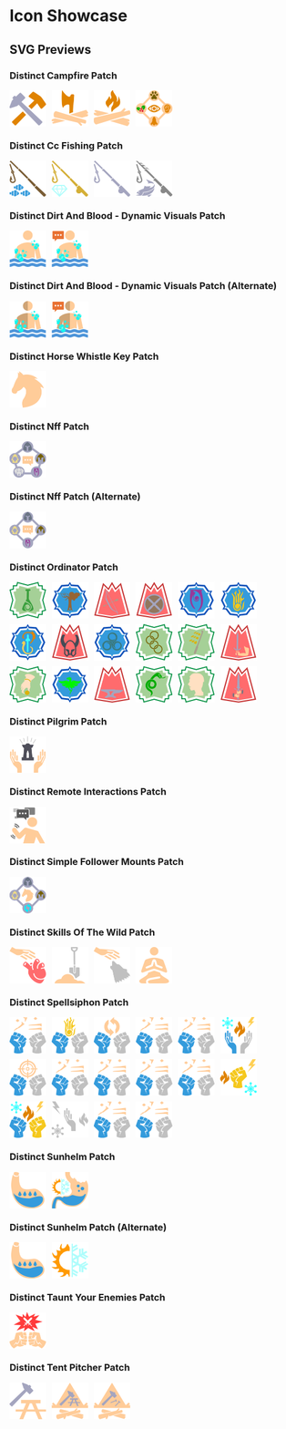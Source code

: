 # Icon Showcase

## SVG Previews

### Distinct Campfire Patch

<div style="display: flex; flex-wrap: wrap; gap: 10px;">
<img src="Patches/Distinct%20Campfire%20Patch/SKSE/Plugins/Wheeler/Resources/Icons_custom/FID_Campfire.esm_0X2306B.svg" alt="Campfire" title="Campfire" width="64" height="64">
<img src="Patches/Distinct%20Campfire%20Patch/SKSE/Plugins/Wheeler/Resources/Icons_custom/FID_Campfire.esm_0X25647.svg" alt="Campfire" title="Campfire" width="64" height="64">
<img src="Patches/Distinct%20Campfire%20Patch/SKSE/Plugins/Wheeler/Resources/Icons_custom/FID_Campfire.esm_0X25BD5.svg" alt="Campfire" title="Campfire" width="64" height="64">
<img src="Patches/Distinct%20Campfire%20Patch/SKSE/Plugins/Wheeler/Resources/Icons_custom/FID_Campfire.esm_0X35411.svg" alt="Campfire" title="Campfire" width="64" height="64">
</div>

### Distinct Cc Fishing Patch

<div style="display: flex; flex-wrap: wrap; gap: 10px;">
<img src="Patches/Distinct%20CC%20Fishing%20Patch/SKSE/Plugins/wheeler/resources/icons_custom/FID_ccBGSSSE001-Fish.esm_0x00084D.svg" alt="ccBGSSSE001-Fish" title="ccBGSSSE001-Fish" width="64" height="64">
<img src="Patches/Distinct%20CC%20Fishing%20Patch/SKSE/Plugins/wheeler/resources/icons_custom/FID_ccBGSSSE001-Fish.esm_0x00084E.svg" alt="ccBGSSSE001-Fish" title="ccBGSSSE001-Fish" width="64" height="64">
<img src="Patches/Distinct%20CC%20Fishing%20Patch/SKSE/Plugins/wheeler/resources/icons_custom/FID_ccBGSSSE001-Fish.esm_0x00084F.svg" alt="ccBGSSSE001-Fish" title="ccBGSSSE001-Fish" width="64" height="64">
<img src="Patches/Distinct%20CC%20Fishing%20Patch/SKSE/Plugins/wheeler/resources/icons_custom/FID_ccBGSSSE001-Fish.esm_0x000850.svg" alt="ccBGSSSE001-Fish" title="ccBGSSSE001-Fish" width="64" height="64">
</div>

### Distinct Dirt And Blood - Dynamic Visuals Patch

<div style="display: flex; flex-wrap: wrap; gap: 10px;">
<img src="Patches/Distinct%20Dirt%20and%20Blood%20-%20Dynamic%20Visuals%20Patch/SKSE/Plugins/wheeler/resources/icons_custom/FID_Dirt%20and%20Blood%20-%20Dynamic%20Visuals.esp_0x00082F.svg" alt="Dirt and Blood - Dynamic Visuals" title="Dirt and Blood - Dynamic Visuals" width="64" height="64">
<img src="Patches/Distinct%20Dirt%20and%20Blood%20-%20Dynamic%20Visuals%20Patch/SKSE/Plugins/wheeler/resources/icons_custom/FID_Dirt%20and%20Blood%20-%20Dynamic%20Visuals.esp_0x000860.svg" alt="Dirt and Blood - Dynamic Visuals" title="Dirt and Blood - Dynamic Visuals" width="64" height="64">
</div>

### Distinct Dirt And Blood - Dynamic Visuals Patch (Alternate)

<div style="display: flex; flex-wrap: wrap; gap: 10px;">
<img src="Patches/Distinct%20Dirt%20and%20Blood%20-%20Dynamic%20Visuals%20Patch%20%28Alternate%29/SKSE/Plugins/wheeler/resources/icons_custom/FID_Dirt%20and%20Blood%20-%20Dynamic%20Visuals.esp_0x00082F.svg" alt="Dirt and Blood - Dynamic Visuals" title="Dirt and Blood - Dynamic Visuals" width="64" height="64">
<img src="Patches/Distinct%20Dirt%20and%20Blood%20-%20Dynamic%20Visuals%20Patch%20%28Alternate%29/SKSE/Plugins/wheeler/resources/icons_custom/FID_Dirt%20and%20Blood%20-%20Dynamic%20Visuals.esp_0x000860.svg" alt="Dirt and Blood - Dynamic Visuals" title="Dirt and Blood - Dynamic Visuals" width="64" height="64">
</div>

### Distinct Horse Whistle Key Patch

<div style="display: flex; flex-wrap: wrap; gap: 10px;">
<img src="Patches/Distinct%20Horse%20Whistle%20Key%20Patch/SKSE/Plugins/wheeler/resources/icons_custom/FID_Horse%20Whistle%20Key.esp_0x000CC7.svg" alt="Horse Whistle Key" title="Horse Whistle Key" width="64" height="64">
</div>

### Distinct Nff Patch

<div style="display: flex; flex-wrap: wrap; gap: 10px;">
<img src="Patches/Distinct%20NFF%20Patch/SKSE/Plugins/wheeler/resources/icons_custom/FID_nwsFollowerFramework.esp_0x025CA6%20%28alt%29.svg" alt="nwsFollowerFramework" title="nwsFollowerFramework" width="64" height="64">
</div>

### Distinct Nff Patch (Alternate)

<div style="display: flex; flex-wrap: wrap; gap: 10px;">
<img src="Patches/Distinct%20NFF%20Patch%20%28Alternate%29/SKSE/Plugins/wheeler/resources/icons_custom/FID_nwsFollowerFramework.esp_0x025CA6.svg" alt="nwsFollowerFramework" title="nwsFollowerFramework" width="64" height="64">
</div>

### Distinct Ordinator Patch

<div style="display: flex; flex-wrap: wrap; gap: 10px;">
<img src="Patches/Distinct%20Ordinator%20Patch/SKSE/Plugins/wheeler/resources/icons_custom/KWD_SKL_Alchemy.svg" alt="KWD SKL Alchemy.svg" title="KWD SKL Alchemy.svg" width="64" height="64">
<img src="Patches/Distinct%20Ordinator%20Patch/SKSE/Plugins/wheeler/resources/icons_custom/KWD_SKL_Alteration.svg" alt="KWD SKL Alteration.svg" title="KWD SKL Alteration.svg" width="64" height="64">
<img src="Patches/Distinct%20Ordinator%20Patch/SKSE/Plugins/wheeler/resources/icons_custom/KWD_SKL_Archery.svg" alt="KWD SKL Archery.svg" title="KWD SKL Archery.svg" width="64" height="64">
<img src="Patches/Distinct%20Ordinator%20Patch/SKSE/Plugins/wheeler/resources/icons_custom/KWD_SKL_Blocking.svg" alt="KWD SKL Blocking.svg" title="KWD SKL Blocking.svg" width="64" height="64">
<img src="Patches/Distinct%20Ordinator%20Patch/SKSE/Plugins/wheeler/resources/icons_custom/KWD_SKL_Conjuration.svg" alt="KWD SKL Conjuration.svg" title="KWD SKL Conjuration.svg" width="64" height="64">
<img src="Patches/Distinct%20Ordinator%20Patch/SKSE/Plugins/wheeler/resources/icons_custom/KWD_SKL_Destruction.svg" alt="KWD SKL Destruction.svg" title="KWD SKL Destruction.svg" width="64" height="64">
<img src="Patches/Distinct%20Ordinator%20Patch/SKSE/Plugins/wheeler/resources/icons_custom/KWD_SKL_Enchanting.svg" alt="KWD SKL Enchanting.svg" title="KWD SKL Enchanting.svg" width="64" height="64">
<img src="Patches/Distinct%20Ordinator%20Patch/SKSE/Plugins/wheeler/resources/icons_custom/KWD_SKL_HeavyArmor.svg" alt="KWD SKL HeavyArmor.svg" title="KWD SKL HeavyArmor.svg" width="64" height="64">
<img src="Patches/Distinct%20Ordinator%20Patch/SKSE/Plugins/wheeler/resources/icons_custom/KWD_SKL_Illusion.svg" alt="KWD SKL Illusion.svg" title="KWD SKL Illusion.svg" width="64" height="64">
<img src="Patches/Distinct%20Ordinator%20Patch/SKSE/Plugins/wheeler/resources/icons_custom/KWD_SKL_LightArmor.svg" alt="KWD SKL LightArmor.svg" title="KWD SKL LightArmor.svg" width="64" height="64">
<img src="Patches/Distinct%20Ordinator%20Patch/SKSE/Plugins/wheeler/resources/icons_custom/KWD_SKL_Lockpicking.svg" alt="KWD SKL Lockpicking.svg" title="KWD SKL Lockpicking.svg" width="64" height="64">
<img src="Patches/Distinct%20Ordinator%20Patch/SKSE/Plugins/wheeler/resources/icons_custom/KWD_SKL_OneHanded.svg" alt="KWD SKL OneHanded.svg" title="KWD SKL OneHanded.svg" width="64" height="64">
<img src="Patches/Distinct%20Ordinator%20Patch/SKSE/Plugins/wheeler/resources/icons_custom/KWD_SKL_Pickpocket.svg" alt="KWD SKL Pickpocket.svg" title="KWD SKL Pickpocket.svg" width="64" height="64">
<img src="Patches/Distinct%20Ordinator%20Patch/SKSE/Plugins/wheeler/resources/icons_custom/KWD_SKL_Restoration.svg" alt="KWD SKL Restoration.svg" title="KWD SKL Restoration.svg" width="64" height="64">
<img src="Patches/Distinct%20Ordinator%20Patch/SKSE/Plugins/wheeler/resources/icons_custom/KWD_SKL_Smithing.svg" alt="KWD SKL Smithing.svg" title="KWD SKL Smithing.svg" width="64" height="64">
<img src="Patches/Distinct%20Ordinator%20Patch/SKSE/Plugins/wheeler/resources/icons_custom/KWD_SKL_Sneaking.svg" alt="KWD SKL Sneaking.svg" title="KWD SKL Sneaking.svg" width="64" height="64">
<img src="Patches/Distinct%20Ordinator%20Patch/SKSE/Plugins/wheeler/resources/icons_custom/KWD_SKL_Speech.svg" alt="KWD SKL Speech.svg" title="KWD SKL Speech.svg" width="64" height="64">
<img src="Patches/Distinct%20Ordinator%20Patch/SKSE/Plugins/wheeler/resources/icons_custom/KWD_SKL_TwoHanded.svg" alt="KWD SKL TwoHanded.svg" title="KWD SKL TwoHanded.svg" width="64" height="64">
</div>

### Distinct Pilgrim Patch

<div style="display: flex; flex-wrap: wrap; gap: 10px;">
<img src="Patches/Distinct%20Pilgrim%20Patch/SKSE/Plugins/wheeler/resources/icons_custom/FID_Pilgrim.esp_0x3A9AF6.svg" alt="Pilgrim" title="Pilgrim" width="64" height="64">
</div>

### Distinct Remote Interactions Patch

<div style="display: flex; flex-wrap: wrap; gap: 10px;">
<img src="Patches/Distinct%20Remote%20Interactions%20Patch/SKSE/Plugins/wheeler/resources/icons_custom/FID_Remote%20Interactions.esp_0x00080A.svg" alt="Remote Interactions" title="Remote Interactions" width="64" height="64">
</div>

### Distinct Simple Follower Mounts Patch

<div style="display: flex; flex-wrap: wrap; gap: 10px;">
<img src="Patches/Distinct%20Simple%20Follower%20Mounts%20Patch/SKSE/Plugins/wheeler/resources/icons_custom/FID_Simple%20Follower%20Mount.esp_0x000818.svg" alt="Simple Follower Mount" title="Simple Follower Mount" width="64" height="64">
</div>

### Distinct Skills Of The Wild Patch

<div style="display: flex; flex-wrap: wrap; gap: 10px;">
<img src="Patches/Distinct%20Skills%20of%20The%20Wild%20Patch/SKSE/Plugins/wheeler/resources/icons_custom/FID_SkillsOfTheWild.esp_0x000861.svg" alt="SkillsOfTheWild" title="SkillsOfTheWild" width="64" height="64">
<img src="Patches/Distinct%20Skills%20of%20The%20Wild%20Patch/SKSE/Plugins/wheeler/resources/icons_custom/FID_SkillsOfTheWild.esp_0x000867.svg" alt="SkillsOfTheWild" title="SkillsOfTheWild" width="64" height="64">
<img src="Patches/Distinct%20Skills%20of%20The%20Wild%20Patch/SKSE/Plugins/wheeler/resources/icons_custom/FID_SkillsOfTheWild.esp_0x0008A4.svg" alt="SkillsOfTheWild" title="SkillsOfTheWild" width="64" height="64">
<img src="Patches/Distinct%20Skills%20of%20The%20Wild%20Patch/SKSE/Plugins/wheeler/resources/icons_custom/FID_SkillsOfTheWild.esp_0x00094D.svg" alt="SkillsOfTheWild" title="SkillsOfTheWild" width="64" height="64">
</div>

### Distinct Spellsiphon Patch

<div style="display: flex; flex-wrap: wrap; gap: 10px;">
<img src="Patches/Distinct%20Spellsiphon%20Patch/SKSE/Plugins/wheeler/resources/icons_custom/FID_Spellsiphon.esp_0x00331C.svg" alt="Spellsiphon" title="Spellsiphon" width="64" height="64">
<img src="Patches/Distinct%20Spellsiphon%20Patch/SKSE/Plugins/wheeler/resources/icons_custom/FID_Spellsiphon.esp_0x09DFA9.svg" alt="Spellsiphon" title="Spellsiphon" width="64" height="64">
<img src="Patches/Distinct%20Spellsiphon%20Patch/SKSE/Plugins/wheeler/resources/icons_custom/FID_Spellsiphon.esp_0x1Fd77B.svg" alt="Spellsiphon" title="Spellsiphon" width="64" height="64">
<img src="Patches/Distinct%20Spellsiphon%20Patch/SKSE/Plugins/wheeler/resources/icons_custom/FID_Spellsiphon.esp_0x1FFF1C.svg" alt="Spellsiphon" title="Spellsiphon" width="64" height="64">
<img src="Patches/Distinct%20Spellsiphon%20Patch/SKSE/Plugins/wheeler/resources/icons_custom/FID_Spellsiphon.esp_0x1FFF1D.svg" alt="Spellsiphon" title="Spellsiphon" width="64" height="64">
<img src="Patches/Distinct%20Spellsiphon%20Patch/SKSE/Plugins/wheeler/resources/icons_custom/FID_Spellsiphon.esp_0x2B4A26.svg" alt="Spellsiphon" title="Spellsiphon" width="64" height="64">
<img src="Patches/Distinct%20Spellsiphon%20Patch/SKSE/Plugins/wheeler/resources/icons_custom/FID_Spellsiphon.esp_0x390ec9.svg" alt="Spellsiphon" title="Spellsiphon" width="64" height="64">
<img src="Patches/Distinct%20Spellsiphon%20Patch/SKSE/Plugins/wheeler/resources/icons_custom/FID_Spellsiphon.esp_0x390ECB.svg" alt="Spellsiphon" title="Spellsiphon" width="64" height="64">
<img src="Patches/Distinct%20Spellsiphon%20Patch/SKSE/Plugins/wheeler/resources/icons_custom/FID_Spellsiphon.esp_0x390ECC.svg" alt="Spellsiphon" title="Spellsiphon" width="64" height="64">
<img src="Patches/Distinct%20Spellsiphon%20Patch/SKSE/Plugins/wheeler/resources/icons_custom/FID_Spellsiphon.esp_0x4B77B6.svg" alt="Spellsiphon" title="Spellsiphon" width="64" height="64">
<img src="Patches/Distinct%20Spellsiphon%20Patch/SKSE/Plugins/wheeler/resources/icons_custom/FID_Spellsiphon.esp_0x4B77B7.svg" alt="Spellsiphon" title="Spellsiphon" width="64" height="64">
<img src="Patches/Distinct%20Spellsiphon%20Patch/SKSE/Plugins/wheeler/resources/icons_custom/FID_Spellsiphon.esp_0x721A3E.svg" alt="Spellsiphon" title="Spellsiphon" width="64" height="64">
<img src="Patches/Distinct%20Spellsiphon%20Patch/SKSE/Plugins/wheeler/resources/icons_custom/FID_Spellsiphon.esp_0x721A40.svg" alt="Spellsiphon" title="Spellsiphon" width="64" height="64">
<img src="Patches/Distinct%20Spellsiphon%20Patch/SKSE/Plugins/wheeler/resources/icons_custom/FID_Spellsiphon.esp_0x73Af52.svg" alt="Spellsiphon" title="Spellsiphon" width="64" height="64">
<img src="Patches/Distinct%20Spellsiphon%20Patch/SKSE/Plugins/wheeler/resources/icons_custom/FID_Spellsiphon.esp_0x7AA573.svg" alt="Spellsiphon" title="Spellsiphon" width="64" height="64">
<img src="Patches/Distinct%20Spellsiphon%20Patch/SKSE/Plugins/wheeler/resources/icons_custom/FID_Spellsiphon.esp_0x7AA574.svg" alt="Spellsiphon" title="Spellsiphon" width="64" height="64">
</div>

### Distinct Sunhelm Patch

<div style="display: flex; flex-wrap: wrap; gap: 10px;">
<img src="Patches/Distinct%20Sunhelm%20Patch/SKSE/Plugins/Wheeler/Resources/Icons_custom/FID_SunHelmSurvival.esp_0X2475DF.svg" alt="SunHelmSurvival" title="SunHelmSurvival" width="64" height="64">
<img src="Patches/Distinct%20Sunhelm%20Patch/SKSE/Plugins/Wheeler/Resources/Icons_custom/FID_SunHelmSurvival.esp_0XF42AB.svg" alt="SunHelmSurvival" title="SunHelmSurvival" width="64" height="64">
</div>

### Distinct Sunhelm Patch (Alternate)

<div style="display: flex; flex-wrap: wrap; gap: 10px;">
<img src="Patches/Distinct%20Sunhelm%20Patch%20%28Alternate%29/SKSE/Plugins/wheeler/resources/icons_custom/FID_SunHelmSurvival.esp_0X2475DF.svg" alt="SunHelmSurvival" title="SunHelmSurvival" width="64" height="64">
<img src="Patches/Distinct%20Sunhelm%20Patch%20%28Alternate%29/SKSE/Plugins/wheeler/resources/icons_custom/FID_SunHelmSurvival.esp_0XF42AB.svg" alt="SunHelmSurvival" title="SunHelmSurvival" width="64" height="64">
</div>

### Distinct Taunt Your Enemies Patch

<div style="display: flex; flex-wrap: wrap; gap: 10px;">
<img src="Patches/Distinct%20Taunt%20Your%20Enemies%20Patch/SKSE/Plugins/wheeler/resources/icons_custom/FID_Taunt%20Your%20Enemies.esp_0x000D65.svg" alt="Taunt Your Enemies" title="Taunt Your Enemies" width="64" height="64">
</div>

### Distinct Tent Pitcher Patch

<div style="display: flex; flex-wrap: wrap; gap: 10px;">
<img src="Patches/Distinct%20Tent%20Pitcher%20Patch/SKSE/Plugins/wheeler/resources/icons_custom/FID_tent_pitcher.esp_0X000801.svg" alt="tent pitcher" title="tent pitcher" width="64" height="64">
<img src="Patches/Distinct%20Tent%20Pitcher%20Patch/SKSE/Plugins/wheeler/resources/icons_custom/FID_tent_pitcher.esp_0X000891.svg" alt="tent pitcher" title="tent pitcher" width="64" height="64">
<img src="Patches/Distinct%20Tent%20Pitcher%20Patch/SKSE/Plugins/wheeler/resources/icons_custom/FID_tent_pitcher.esp_0X000D85.svg" alt="tent pitcher" title="tent pitcher" width="64" height="64">
</div>

